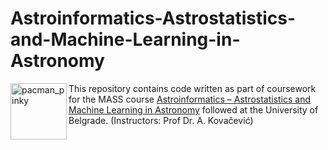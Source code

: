 # Astroinformatics-Astrostatistics-and-Machine-Learning-in-Astronomy

<img align="left" src="https://github.com/user-attachments/assets/319db57f-751f-42cd-bff3-c1e1f516b959" alt="pacman_pinky" width="90"/> This repository contains code written as part of coursework for the MASS course <a href="https://www.master-mass.eu/s3-astroinformatics-astrostatistics-and-machine-learning-in-astronomy/">Astroinformatics – Astrostatistics and Machine Learning in Astronomy</a> followed at the University of Belgrade. (Instructors: Prof Dr. A. Kovačević)
